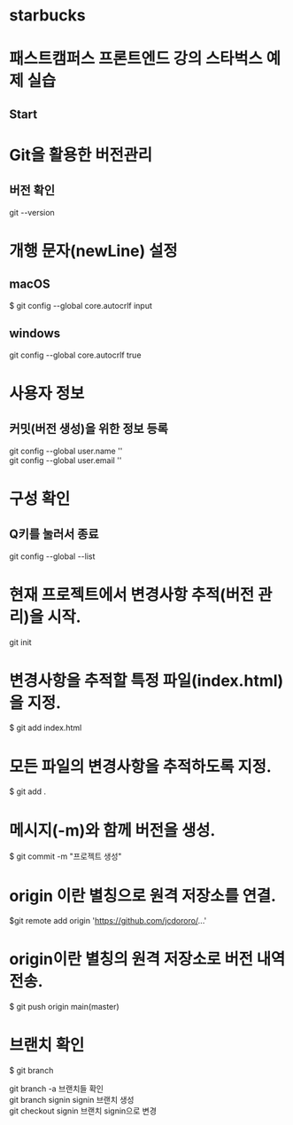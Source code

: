 # starbucks
# 패스트캠퍼스 프론트엔드 강의 스타벅스 예제 실습

## Start
# Git을 활용한 버전관리

## 버전 확인
git --version 



# 개행 문자(newLine) 설정
## macOS
$ git config --global core.autocrlf input  

## windows
git config --global core.autocrlf true  

# 사용자 정보
## 커밋(버전 생성)을 위한 정보 등록
git config --global user.name ''  
git config --global user.email ''  

# 구성 확인
## Q키를 눌러서 종료
git config --global --list  


# 현재 프로젝트에서 변경사항 추적(버전 관리)을 시작.
git init  

# 변경사항을 추적할 특정 파일(index.html)을 지정.
$ git add index.html

# 모든 파일의 변경사항을 추적하도록 지정.
$ git add .  

# 메시지(-m)와 함께 버전을 생성.
$ git commit -m "프로젝트 생성"

# origin 이란 별칭으로 원격 저장소를 연결.
$git remote add origin 'https://github.com/jcdororo/...'

# origin이란 별칭의 원격 저장소로 버전 내역 전송.
$ git push origin main(master)

# 브랜치 확인
$ git branch

git branch -a 브랜치들 확인    
git branch signin  signin 브랜치 생성  
git checkout signin 브랜치 signin으로 변경    
